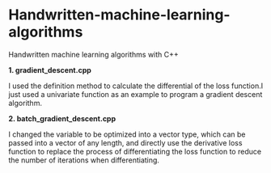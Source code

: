 # Handwritten-machine-learning-algorithms
Handwritten machine learning algorithms with C++

**1. gradient_descent.cpp**

I used the definition method to calculate the differential of the loss function.I just used a univariate function as an example to program a gradient descent algorithm.

**2. batch_gradient_descent.cpp**

I changed the variable to be optimized into a vector type, which can be passed into a vector of any length, and directly use the derivative loss function to replace the process of differentiating the loss function to reduce the number of iterations when differentiating.
